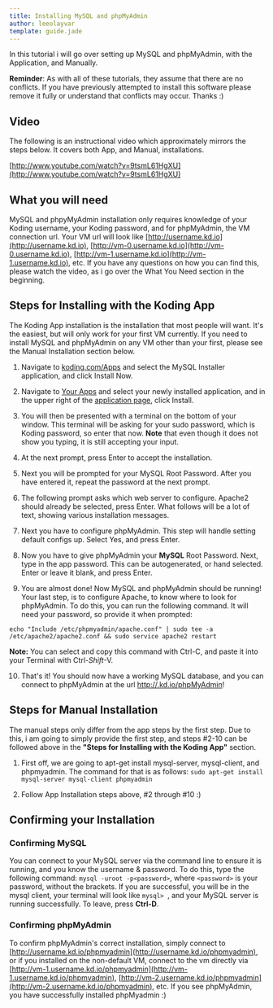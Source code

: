 ```yaml
---
title: Installing MySQL and phpMyAdmin
author: leeolayvar
template: guide.jade
---
```



In this tutorial i will go over setting up MySQL and phpMyAdmin, with
the Application, and Manually.


**Reminder**: As with all of these tutorials, they assume that there are no
conflicts. If you have previously attempted to install this software please
remove it fully or understand that conflicts may occur. Thanks :)



## Video

The following is an instructional video which approximately
mirrors the steps below. It covers both App, and Manual,
installations.

[http://www.youtube.com/watch?v=9tsmL61HgXU](http://www.youtube.com/watch?v=9tsmL61HgXU)



## What you will need

MySQL and phpyMyAdmin installation only requires knowledge of your Koding
username, your Koding password, and for phpMyAdmin, the VM connection url.
Your VM url will look like [http://username.kd.io](http://username.kd.io),
[http://vm-0.username.kd.io](http://vm-0.username.kd.io),
[http://vm-1.username.kd.io](http://vm-1.username.kd.io), etc. If you have
any questions on how you can find this, please watch the video, as i go
over the What You Need section in the beginning.



## Steps for Installing with the Koding App

The Koding App installation is the installation that most people will want.
It's the easiest, but will only work for your first VM currently. If you
need to install
MySQL and phpMyAdmin
on any VM other than your first, please see the Manual Installation
section below.

1. Navigate to [koding.com/Apps](https://koding.com/Apps) and select the
  MySQL Installer application, and click Install Now.

2. Navigate to [Your Apps](https://koding.com/Develop) and select your newly
  installed application, and in the upper right of the
  [application page](https://koding.com/Develop/MySQL%20Installer),
  click Install.
  
3. You will then be presented with a terminal on the bottom of your window.
  This terminal will be asking for your sudo password, which is Koding password,
  so enter that now. **Note** that even though it does not show you typing, it is
  still accepting your input.
  
4. At the next prompt, press Enter to accept the installation.
  
5. Next you will be prompted for your MySQL Root Password. After you have
  entered it, repeat the password at the next prompt.

6. The following prompt asks which web server to configure. Apache2 should
  already be selected, press Enter. What follows will be a lot of text,
  showing various installation messages.

7. Next you have to configure phpMyAdmin. This step will handle setting
  default configs up. Select Yes, and press Enter.

8. Now you have to give phpMyAdmin your **MySQL** Root Password. Next,
  type in the app password. This can be autogenerated, or hand selected.
  Enter or leave it blank, and press Enter.

9. You are almost done! Now MySQL and phpMyAdmin should be running! Your last
  step, is to configure Apache, to know where to look for phpMyAdmin. To do
  this, you can run the following command. It will need your password, so
  provide it when prompted:
  
  ```
  echo "Include /etc/phpmyadmin/apache.conf" | sudo tee -a /etc/apache2/apache2.conf && sudo service apache2 restart
  ```
  
  **Note:** You can select and copy this command with Ctrl-C, and paste it
  into your Terminal with Ctrl-*Shift*-V.

10. That's it! You should now have a working MySQL database, and you can
  connect to phpMyAdmin at the url
  [http://<username>.kd.io/phpMyAdmin](http://username.kd.io/phpMyAdmin)!



## Steps for Manual Installation

The manual steps only differ from the app steps by the first step. Due 
to this, i am going to simply provide the first step, and steps #2-10 can be
followed above in the **"Steps for Installing with the Koding App"** section.

1. First off, we are going to apt-get install mysql-server, mysql-client, and
  phpmyadmin. The command for that is as follows:
  `sudo apt-get install mysql-server mysql-client phpmyadmin`

2. Follow App Installation steps above, #2 through #10 :)



## Confirming your Installation


### Confirming MySQL

You can connect to your MySQL server via the command line to ensure it is
running, and you know the username & password. To do this, type the following
command: `mysql -uroot -p<password>`, where `<password>` is your password,
without the brackets. If you are successful, you will be in the
mysql client, your terminal will look like `mysql> `, and your
MySQL server is running successfully. To leave, press **Ctrl-D**.

### Confirming phpMyAdmin

To confirm phpMyAdmin's correct installation, simply connect to
[http://username.kd.io/phpmyadmin](http://username.kd.io/phpmyadmin),
or if you installed on the non-default VM, connect to the vm directly via
[http://vm-1.username.kd.io/phpmyadmin](http://vm-1.username.kd.io/phpmyadmin),
[http://vm-2.username.kd.io/phpmyadmin](http://vm-2.username.kd.io/phpmyadmin),
etc. If you see phpMyAdmin, you have successfully installed phpMyadmin :)


